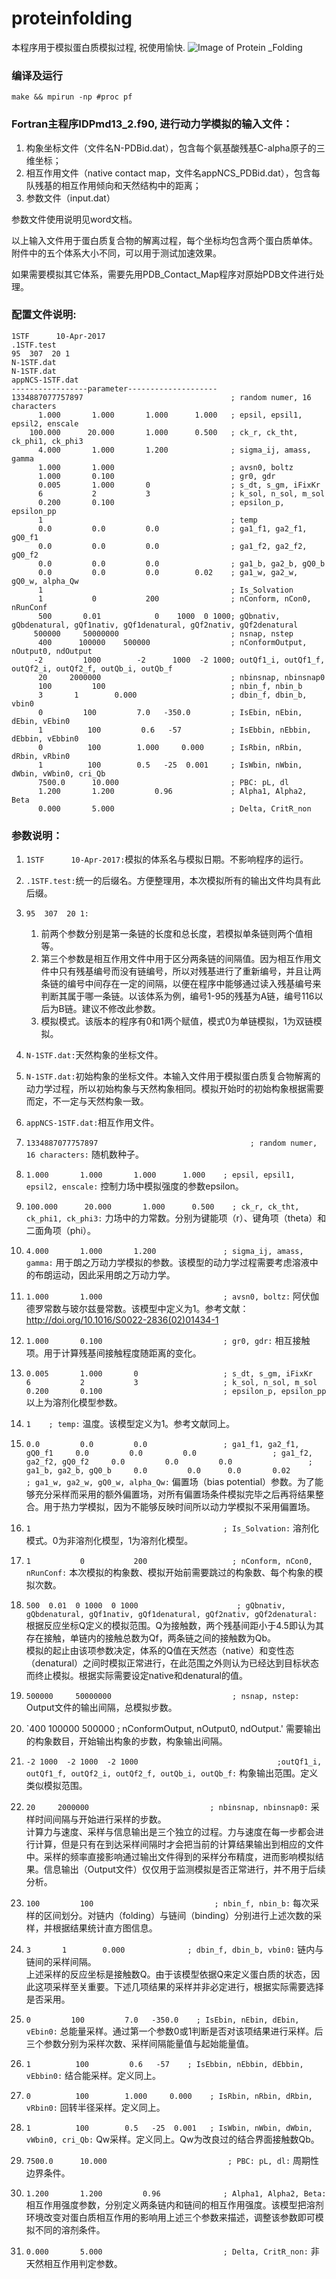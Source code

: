 # proteinfolding
本程序用于模拟蛋白质模拟过程, 祝使用愉快.
![Image of Protein _Folding](https://cen.acs.org/content/dam/cen/90/29/09029-scicon-thirumalai.jpg)

### 编译及运行
`make && mpirun -np #proc pf`

### Fortran主程序IDPmd13_2.f90, 进行动力学模拟的输入文件：

1. 构象坐标文件（文件名N-PDBid.dat），包含每个氨基酸残基C-alpha原子的三维坐标； 
2. 相互作用文件（native contact map，文件名appNCS_PDBid.dat），包含每队残基的相互作用倾向和天然结构中的距离；
3. 参数文件（input.dat）

参数文件使用说明见word文档。

以上输入文件用于蛋白质复合物的解离过程，每个坐标均包含两个蛋白质单体。
附件中的五个体系大小不同，可以用于测试加速效果。

如果需要模拟其它体系，需要先用PDB_Contact_Map程序对原始PDB文件进行处理。

### 配置文件说明:    
```
1STF      10-Apr-2017    
.1STF.test    
95  307  20 1    
N-1STF.dat    
N-1STF.dat    
appNCS-1STF.dat    
-----------------parameter--------------------    
1334887077757897                                 ; random numer, 16 characters    
      1.000       1.000       1.000      1.000   ; epsil, epsil1, epsil2, enscale    
    100.000      20.000       1.000      0.500   ; ck_r, ck_tht, ck_phi1, ck_phi3    
      4.000       1.000       1.200              ; sigma_ij, amass, gamma    
      1.000       1.000                          ; avsn0, boltz    
      1.000       0.100                          ; gr0, gdr    
      0.005       1.000       0                  ; s_dt, s_gm, iFixKr    
      6           2           3                  ; k_sol, n_sol, m_sol    
      0.200       0.100                          ; epsilon_p, epsilon_pp    
      1                                          ; temp    
      0.0         0.0         0.0                ; ga1_f1, ga2_f1, gQ0_f1    
      0.0         0.0         0.0                ; ga1_f2, ga2_f2, gQ0_f2    
      0.0         0.0         0.0                ; ga1_b, ga2_b, gQ0_b    
      0.0         0.0         0.0        0.02    ; ga1_w, ga2_w, gQ0_w, alpha_Qw    
      1                                          ; Is_Solvation    
      1           0           200                ; nConform, nCon0, nRunConf    
      500       0.01            0    1000  0 1000; gQbnativ, gQbdenatural, gQf1nativ, gQf1denatural, gQf2nativ, gQf2denatural    
     500000     50000000                         ; nsnap, nstep    
      400      100000    500000                  ; nConformOutput, nOutput0, ndOutput    
     -2         1000        -2      1000  -2 1000; outQf1_i, outQf1_f, outQf2_i, outQf2_f, outQb_i, outQb_f    
      20     2000000                             ; nbinsnap, nbinsnap0    
      100         100                            ; nbin_f, nbin_b    
      3       1        0.000                     ; dbin_f, dbin_b, vbin0    
      0         100         7.0   -350.0         ; IsEbin, nEbin, dEbin, vEbin0    
      1          100         0.6   -57           ; IsEbbin, nEbbin, dEbbin, vEbbin0    
      0          100        1.000     0.000      ; IsRbin, nRbin, dRbin, vRbin0    
      1          100        0.5   -25  0.001     ; IsWbin, nWbin, dWbin, vWbin0, cri_Qb    
      7500.0      10.000                         ; PBC: pL, dl    
      1.200       1.200         0.96             ; Alpha1, Alpha2, Beta    
      0.000       5.000                          ; Delta, CritR_non    
```    
### 参数说明：    
    
1. `1STF      10-Apr-2017:`模拟的体系名与模拟日期。不影响程序的运行。   
2. `.1STF.test:`统一的后缀名。方便整理用，本次模拟所有的输出文件均具有此后缀。    
3. `95  307  20 1:` 
    1. 前两个参数分别是第一条链的长度和总长度，若模拟单条链则两个值相等。    
    2. 第三个参数是相互作用文件中用于区分两条链的间隔值。因为相互作用文件中只有残基编号而没有链编号，所以对残基进行了重新编号，并且让两条链的编号中间存在一定的间隔，以便在程序中能够通过读入残基编号来判断其属于哪一条链。以该体系为例，编号1-95的残基为A链，编号116以后为B链。建议不修改此参数。    
    3. 模拟模式。该版本的程序有0和1两个赋值，模式0为单链模拟，1为双链模拟。    

4. `N-1STF.dat:`天然构象的坐标文件。    

5. `N-1STF.dat:`初始构象的坐标文件。本输入文件用于模拟蛋白质复合物解离的动力学过程，所以初始构象与天然构象相同。模拟开始时的初始构象根据需要而定，不一定与天然构象一致。    

6. `appNCS-1STF.dat:`相互作用文件。    

7. `1334887077757897                                  ; random numer, 16 characters:`
随机数种子。    

8. `1.000       1.000       1.000      1.000    ; epsil, epsil1, epsil2, enscale:`
控制力场中模拟强度的参数epsilon。    

9. `100.000      20.000       1.000      0.500    ; ck_r, ck_tht, ck_phi1, ck_phi3:`
力场中的力常数。分别为键能项（r）、键角项（theta）和二面角项（phi）。    

10. `4.000       1.000       1.200               ; sigma_ij, amass, gamma:` 
用于朗之万动力学模拟的参数。该模型的动力学过程需要考虑溶液中的布朗运动，因此采用朗之万动力学。    

11. `1.000       1.000                           ; avsn0, boltz:` 
阿伏伽德罗常数与玻尔兹曼常数。该模型中定义为1。参考文献：http://doi.org/10.1016/S0022-2836(02)01434-1    

12. `1.000       0.100                           ; gr0, gdr:`
相互接触项。用于计算残基间接触程度随距离的变化。    

13. `0.005       1.000       0                   ; s_dt, s_gm, iFixKr    
6           2           3                   ; k_sol, n_sol, m_sol     
0.200       0.100                           ; epsilon_p, epsilon_pp` 
以上为溶剂化模型参数。    

14. `1    ; temp:` 
温度。该模型定义为1。参考文献同上。    

15. `0.0         0.0         0.0                 ; ga1_f1, ga2_f1, gQ0_f1    
0.0         0.0         0.0                 ; ga1_f2, ga2_f2, gQ0_f2    
0.0         0.0         0.0                 ; ga1_b, ga2_b, gQ0_b    
0.0         0.0      0.0       0.02         ; ga1_w, ga2_w, gQ0_w, alpha_Qw:` 
偏置场（bias potential）参数。为了能够充分采样而采用的额外偏置场，对所有偏置场条件模拟完毕之后再将结果整合。用于热力学模拟，因为不能够反映时间所以动力学模拟不采用偏置场。    

16. `1                                           ; Is_Solvation:` 
溶剂化模式。0为非溶剂化模型，1为溶剂化模型。    

17. `1           0           200                   ; nConform, nCon0, nRunConf:` 
本次模拟的构象数、模拟开始前需要跳过的构象数、每个构象的模拟次数。    

18. `500  0.01  0 1000  0 1000                      ; gQbnativ, gQbdenatural, gQf1nativ, gQf1denatural, gQf2nativ, gQf2denatural:` 
根据反应坐标Q定义的模拟范围。Q为接触数，两个残基间距小于4.5即认为其存在接触，单链内的接触总数为Qf，两条链之间的接触数为Qb。    
模拟的起止由该项参数决定，体系的Q值在天然态（native）和变性态（denatural）之间时模拟正常进行，在此范围之外则认为已经达到目标状态而终止模拟。根据实际需要设定native和denatural的值。    

19. `500000     50000000                           ; nsnap, nstep:` 
Output文件的输出间隔，总模拟步数。    

20. `400      100000    500000                 ; nConformOutput, nOutput0, ndOutput.' 
需要输出的构象数目，开始输出构象的步数，构象输出间隔。    

21. `-2 1000  -2 1000  -2 1000                               ;outQf1_i, outQf1_f, outQf2_i, outQf2_f, outQb_i, outQb_f:` 
构象输出范围。定义类似模拟范围。    

22. `20     2000000                           ; nbinsnap, nbinsnap0:` 
采样时间间隔与开始进行采样的步数。    
计算力与速度、采样与信息输出是三个独立的过程。力与速度在每一步都会进行计算，但是只有在到达采样间隔时才会把当前的计算结果输出到相应的文件中。采样的频率直接影响通过输出文件得到的采样分布精度，进而影响模拟结果。信息输出（Output文件）仅仅用于监测模拟是否正常进行，并不用于后续分析。    

23. `100         100                           ; nbin_f, nbin_b:` 
每次采样的区间划分。对链内（folding）与链间（binding）分别进行上述次数的采样，并根据结果统计直方图信息。    

24. `3       1        0.000              ; dbin_f, dbin_b, vbin0:` 
链内与链间的采样间隔。    
上述采样的反应坐标是接触数Q。由于该模型依据Q来定义蛋白质的状态，因此这项采样至关重要。下述几项结果的采样并非必定进行，根据实际需要选择是否采用。    

25. `0         100         7.0   -350.0    ; IsEbin, nEbin, dEbin, vEbin0:` 
总能量采样。通过第一个参数0或1判断是否对该项结果进行采样。后三个参数分别为采样次数、采样间隔能量值与起始能量值。    

26. `1          100         0.6   -57    ; IsEbbin, nEbbin, dEbbin, vEbbin0:` 
结合能采样。定义同上。    

27. `0          100        1.000     0.000    ; IsRbin, nRbin, dRbin, vRbin0:` 
回转半径采样。定义同上。    

28. `1          100        0.5   -25  0.001   ; IsWbin, nWbin, dWbin, vWbin0, cri_Qb:` 
Qw采样。定义同上。Qw为改良过的结合界面接触数Qb。    

29. `7500.0      10.000                           ; PBC: pL, dl:` 
周期性边界条件。    

30. `1.200       1.200         0.96              ; Alpha1, Alpha2, Beta:` 
相互作用强度参数，分别定义两条链内和链间的相互作用强度。该模型把溶剂环境改变对蛋白质相互作用的影响用上述三个参数来描述，调整该参数即可模拟不同的溶剂条件。    

31. `0.000       5.000                           ; Delta, CritR_non:`
非天然相互作用判定参数。    
